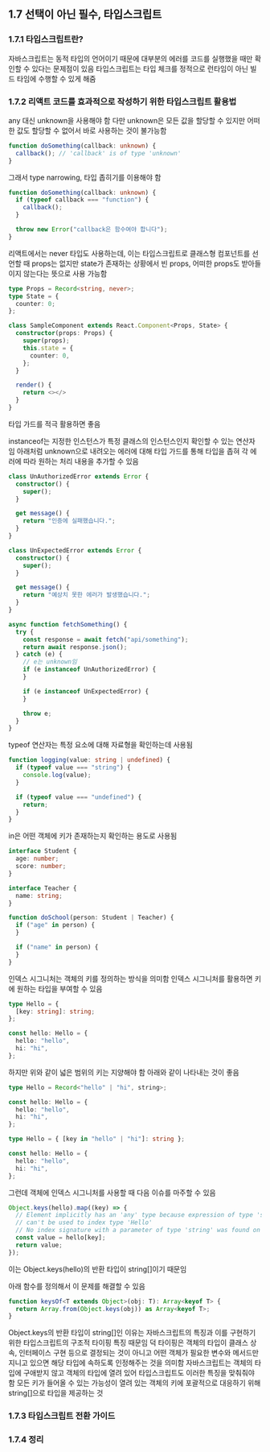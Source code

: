 ## 1.7 선택이 아닌 필수, 타입스크립트

### 1.7.1 타입스크립트란?

자바스크립트는 동적 타입의 언어이기 때문에 대부분의 에러를 코드를 실행했을 때만 확인할 수 있다는 문제점이 있음
타입스크립트는 타입 체크를 정적으로 런타임이 아닌 빌드 타임에 수행할 수 있게 해줌

### 1.7.2 리액트 코드를 효과적으로 작성하기 위한 타입스크립트 활용법

any 대신 unknown을 사용해야 함
다만 unknown은 모든 값을 할당할 수 있지만 어떠한 값도 할당할 수 없어서 바로 사용하는 것이 불가능함

```typescript
function doSomething(callback: unknown) {
  callback(); // 'callback' is of type 'unknown'
}
```

그래서 type narrowing, 타입 좁히기를 이용해야 함

```typescript
function doSomething(callback: unknown) {
  if (typeof callback === "function") {
    callback();
  }

  throw new Error("callback은 함수여야 합니다");
}
```

리액트에서는 never 타입도 사용하는데, 이는 타입스크립트로 클래스형 컴포넌트를 선언할 때 props는 없지만 state가 존재하는 상황에서 빈 props, 어떠한 props도 받아들이지 않는다는 뜻으로 사용 가능함

```typescript
type Props = Record<string, never>;
type State = {
  counter: 0;
};

class SampleComponent extends React.Component<Props, State> {
  constructor(props: Props) {
    super(props);
    this.state = {
      counter: 0,
    };
  }

  render() {
    return <></>
  }
}
```

타입 가드를 적극 활용하면 좋음

instanceof는 지정한 인스턴스가 특정 클래스의 인스턴스인지 확인할 수 있는 연산자임
아래처럼 unknown으로 내려오는 에러에 대해 타입 가드를 통해 타입을 좁혀 각 에러에 따라 원하는 처리 내용을 추가할 수 있음

```typescript
class UnAuthorizedError extends Error {
  constructor() {
    super();
  }

  get message() {
    return "인증에 실패했습니다.";
  }
}

class UnExpectedError extends Error {
  constructor() {
    super();
  }

  get message() {
    return "예상치 못한 에러가 발생했습니다.";
  }
}

async function fetchSomething() {
  try {
    const response = await fetch("api/something");
    return await response.json();
  } catch (e) {
    // e는 unknown임
    if (e instanceof UnAuthorizedError) {
    }

    if (e instanceof UnExpectedError) {
    }

    throw e;
  }
}
```

typeof 연산자는 특정 요소에 대해 자료형을 확인하는데 사용됨

```typescript
function logging(value: string | undefined) {
  if (typeof value === "string") {
    console.log(value);
  }

  if (typeof value === "undefined") {
    return;
  }
}
```

in은 어떤 객체에 키가 존재하는지 확인하는 용도로 사용됨

```typescript
interface Student {
  age: number;
  score: number;
}

interface Teacher {
  name: string;
}

function doSchool(person: Student | Teacher) {
  if ("age" in person) {
  }

  if ("name" in person) {
  }
}
```

인덱스 시그니처는 객체의 키를 정의하는 방식을 의미함
인덱스 시그니처를 활용하면 키에 원하는 타입을 부여할 수 있음

```typescript
type Hello = {
  [key: string]: string;
};

const hello: Hello = {
  hello: "hello",
  hi: "hi",
};
```

하지만 위와 같이 넓은 범위의 키는 지양해야 함
아래와 같이 나타내는 것이 좋음

```typescript
type Hello = Record<"hello" | "hi", string>;

const hello: Hello = {
  hello: "hello",
  hi: "hi",
};
```

```typescript
type Hello = { [key in "hello" | "hi"]: string };

const hello: Hello = {
  hello: "hello",
  hi: "hi",
};
```

그런데 객체에 인덱스 시그니처를 사용할 때 다음 이슈를 마주할 수 있음

```typescript
Object.keys(hello).map((key) => {
  // Element implicitly has an 'any' type because expression of type 'string'
  // can't be used to index type 'Hello'
  // No index signature with a parameter of type 'string' was found on type 'Hello'
  const value = hello[key];
  return value;
});
```

이는 Object.keys(hello)의 반환 타입이 string[]이기 때문임

아래 함수를 정의해서 이 문제를 해결할 수 있음

```typescript
function keysOf<T extends Object>(obj: T): Array<keyof T> {
  return Array.from(Object.keys(obj)) as Array<keyof T>;
}
```

Object.keys의 반환 타입이 string[]인 이유는 자바스크립트의 특징과 이를 구현하기 위한 타입스크립트의 구조적 타이핑 특징 때문임
덕 타이핑은 객체의 타입이 클래스 상속, 인터페이스 구현 등으로 결정되는 것이 아니고 어떤 객체가 필요한 변수와 메서드만 지니고 있으면 해당 타입에 속하도록 인정해주는 것을 의미함
자바스크립트는 객체의 타입에 구애받지 않고 객체의 타입에 열려 있어 타입스크립트도 이러한 특징을 맞춰줘야 함
모든 키가 들어올 수 있는 가능성이 열려 있는 객체의 키에 포괄적으로 대응하기 위해 string[]으로 타입을 제공하는 것

### 1.7.3 타입스크립트 전환 가이드

### 1.7.4 정리
